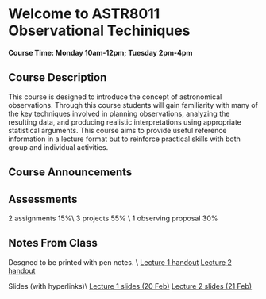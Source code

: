 # Welcome to ASTR8011 Observational Techiniques 

**Course Time: Monday 10am-12pm; Tuesday 2pm-4pm**

## Course Description
This course is designed to introduce the concept of astronomical observations. Through this course students will gain familiarity with many of the key techniques involved in planning observations, analyzing the resulting data, and producing realistic interpretations using appropriate statistical arguments.  This course aims to provide useful reference information in a lecture format but to reinforce practical skills with both group and individual activities.   

## Course Announcements



## Assessments
2 assignments 15%\\
3 projects 55% \\
1 observing proposal 30%

## Notes From Class

Desgned to be printed with pen notes. \\
[Lecture 1 handout](l1_handout.pdf)
[Lecture 2 handout](l2_handout.pdf)

Slides (with hyperlinks)\\ 
[Lecture 1 slides (20 Feb)](l1bm.pdf)
[Lecture 2 slides (21 Feb)](l2bm.pdf)
